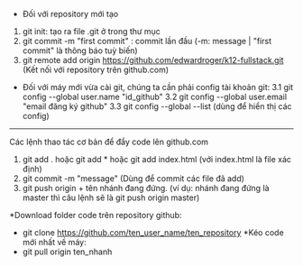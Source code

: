 * Đối với repository mới tạo
1. git init: tạo ra file .git ở trong thư mục
2. git commit -m "first commit" : commit lần đầu (-m: message | "first 
commit" là thông báo tuỳ biến)
3. git remote add origin https://github.com/edwardroger/k12-fullstack.git 
(Kết nối với repository trên github.com)

* Đối với máy mới vừa cài git, chúng ta cần phải config tài khoản git:
3.1 git config --global user.name "id_github"
3.2 git config --global user.email "email đăng ký github"
3.3 git config --global --list (dùng để hiển thị các config)
***********

Các lệnh thao tác cơ bản để đẩy code lên github.com
1. git add . hoặc git add * hoặc git add index.html (với index.html là 
file xác định)
2. git commit -m "message" (Dùng để commit các file đã add)
3. git push origin + tên nhánh đang đứng. (ví dụ: nhánh đang đứng là 
master thì câu lệnh sẽ là git push origin master)
 
*Download folder code trên repository github:
- git clone https://github.com/ten_user_name/ten_repository
*Kéo code mới nhất về máy:
- git pull origin ten_nhanh